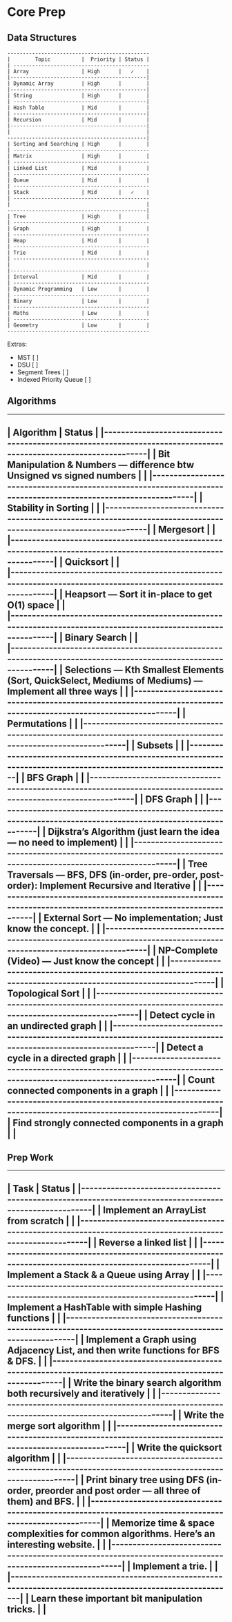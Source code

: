 # Core Prep 

## Data Structures

    ----------------------------------------------
    |        Topic          |  Priority | Status |
    | --------------------------------------------
    | Array                 | High      |   ✓    | 
    |--------------------------------------------|
    | Dynamic Array         | High      |        | 
    |--------------------------------------------|
    | String                | High      |        | 
    | -------------------------------------------|
    | Hash Table            | Mid       |        | 
    | -------------------------------------------|
    | Recursion             | Mid       |        |  
    |--------------------------------------------|
    |                                            |
    ---------------------------------------------|
    | Sorting and Searching | High      |        |  
    | --------------------------------------------
    | Matrix                | High      |        | 
    | --------------------------------------------
    | Linked List           | Mid       |        | 
    | --------------------------------------------
    | Queue                 | Mid       |        | 
    | --------------------------------------------
    | Stack                 | Mid       |   ✓    | 
    | --------------------------------------------
    |                                            |
    ---------------------------------------------|
    | Tree                  | High      |        | 
    | --------------------------------------------
    | Graph                 | High      |        | 
    | --------------------------------------------
    | Heap                  | Mid       |        |   
    | --------------------------------------------
    | Trie                  | Mid       |        | 
    | --------------------------------------------
    |                                            |
    |---------------------------------------------
    | Interval              | Mid       |        | 
    | --------------------------------------------
    | Dynamic Programming   | Low       |        |  
    | --------------------------------------------
    | Binary                | Low       |        | 
    | --------------------------------------------
    | Maths                 | Low       |        |
    | --------------------------------------------
    | Geometry              | Low       |        |
    ----------------------------------------------


Extras: 

  * MST [ ] 
  * DSU [ ]
  * Segment Trees [ ] 
  * Indexed Priority Queue [ ]

## Algorithms

   ------------------------------------------------------------------------------------------------------------------
   |                                   Algorithm                                                           | Status |
   |----------------------------------------------------------------------------------------------------------------|
   | Bit Manipulation & Numbers — difference btw Unsigned vs signed numbers                                |        | 
   |----------------------------------------------------------------------------------------------------------------|
   | Stability in Sorting                                                                                  |        | 
   |----------------------------------------------------------------------------------------------------------------|
   | Mergesort                                                                                             |        |  
   |----------------------------------------------------------------------------------------------------------------| 
   | Quicksort                                                                                             |        |  
   |----------------------------------------------------------------------------------------------------------------|
   | Heapsort — Sort it in-place to get O(1) space                                                         |        |  
   |----------------------------------------------------------------------------------------------------------------|
   | Binary Search                                                                                         |        |  
   |----------------------------------------------------------------------------------------------------------------|
   | Selections — Kth Smallest Elements (Sort, QuickSelect, Mediums of Mediums) — Implement all three ways |        | 
   |----------------------------------------------------------------------------------------------------------------|
   | Permutations                                                                                          |        | 
   |----------------------------------------------------------------------------------------------------------------|
   | Subsets                                                                                               |        | 
   |----------------------------------------------------------------------------------------------------------------|
   | BFS Graph                                                                                             |        | 
   |----------------------------------------------------------------------------------------------------------------|
   | DFS Graph                                                                                             |        | 
   |----------------------------------------------------------------------------------------------------------------|
   | Dijkstra’s Algorithm (just learn the idea — no need to implement)                                     |        | 
   |----------------------------------------------------------------------------------------------------------------|
   | Tree Traversals — BFS, DFS (in-order, pre-order, post-order): Implement Recursive and Iterative       |        | 
   |----------------------------------------------------------------------------------------------------------------|
   | External Sort — No implementation; Just know the concept.                                             |        | 
   |----------------------------------------------------------------------------------------------------------------|
   | NP-Complete (Video) — Just know the concept                                                           |        | 
   |----------------------------------------------------------------------------------------------------------------|
   | Topological Sort                                                                                      |        | 
   |----------------------------------------------------------------------------------------------------------------|
   | Detect cycle in an undirected graph                                                                   |        | 
   |----------------------------------------------------------------------------------------------------------------|
   | Detect a cycle in a directed graph                                                                    |        | 
   |----------------------------------------------------------------------------------------------------------------|
   | Count connected components in a graph                                                                 |        | 
   |----------------------------------------------------------------------------------------------------------------|
   | Find strongly connected components in a graph                                                         |        | 
   ------------------------------------------------------------------------------------------------------------------


## Prep Work

   ---------------------------------------------------------------------------------------------------------- 
   |                                     Task                                                     |  Status |
   |--------------------------------------------------------------------------------------------------------| 
   | Implement an ArrayList from scratch                                                          |         |
   |--------------------------------------------------------------------------------------------------------| 
   | Reverse a linked list                                                                        |         |
   |--------------------------------------------------------------------------------------------------------| 
   | Implement a Stack & a Queue using Array                                                      |         |
   |--------------------------------------------------------------------------------------------------------| 
   | Implement a HashTable with simple Hashing functions                                          |         |
   |--------------------------------------------------------------------------------------------------------| 
   | Implement a Graph using Adjacency List, and then write functions for BFS & DFS.              |         |
   |--------------------------------------------------------------------------------------------------------| 
   | Write the binary search algorithm both recursively and iteratively                           |         |
   |--------------------------------------------------------------------------------------------------------| 
   | Write the merge sort algorithm                                                               |         |
   |--------------------------------------------------------------------------------------------------------| 
   | Write the quicksort algorithm                                                                |         |
   |--------------------------------------------------------------------------------------------------------| 
   | Print binary tree using DFS (in-order, preorder and post order — all three of them) and BFS. |         |
   |--------------------------------------------------------------------------------------------------------| 
   | Memorize time & space complexities for common algorithms. Here’s an interesting website.     |         |
   |--------------------------------------------------------------------------------------------------------| 
   | Implement a trie.                                                                            |         |
   |--------------------------------------------------------------------------------------------------------| 
   | Learn these important bit manipulation tricks.                                               |         |
   ----------------------------------------------------------------------------------------------------------

